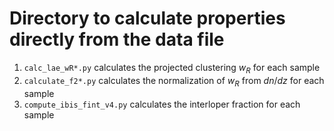 # Directory to calculate properties directly from the data file

1. `calc_lae_wR*.py` calculates the projected clustering $w_R$ for each sample
2. `calculate_f2*.py` calculates the normalization of $w_R$ from $dn/dz$ for each sample
3. `compute_ibis_fint_v4.py` calculates the interloper fraction for each sample
